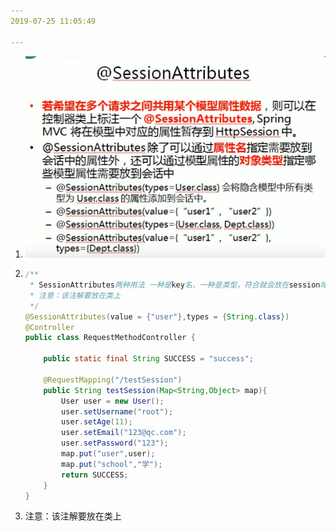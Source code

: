 ```yaml
---
2019-07-25 11:05:49

---
```






1. ![1564022691705](../../%E7%AC%94%E8%AE%B0/SpringMvc/%E5%9B%BE/1564022691705.png)

2. ```java
   /**
    * SessionAttributes两种用法 一种是key名，一种是类型，符合就会放在session域中
    * 注意：该注解要放在类上
    */
   @SessionAttributes(value = {"user"},types = {String.class})
   @Controller
   public class RequestMethodController {
   
       public static final String SUCCESS = "success";
   
       @RequestMapping("/testSession")
       public String testSession(Map<String,Object> map){
           User user = new User();
           user.setUsername("root");
           user.setAge(11);
           user.setEmail("123@qc.com");
           user.setPassword("123");
           map.put("user",user);
           map.put("school","学");
           return SUCCESS;
       }
   }
   ```

3. 注意：该注解要放在类上